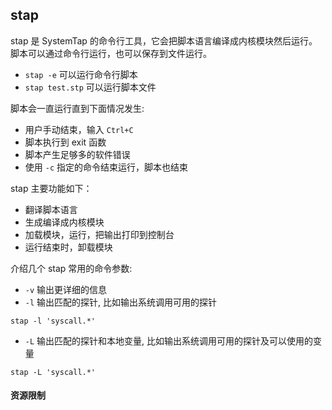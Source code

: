 ## stap

stap 是 SystemTap 的命令行工具，它会把脚本语言编译成内核模块然后运行。脚本可以通过命令行运行，也可以保存到文件运行。

* `stap -e` 可以运行命令行脚本
* `stap test.stp` 可以运行脚本文件

脚本会一直运行直到下面情况发生:

* 用户手动结束，输入 `Ctrl+C`
* 脚本执行到 exit 函数
* 脚本产生足够多的软件错误
* 使用 `-c` 指定的命令结束运行，脚本也结束 

stap 主要功能如下：

* 翻译脚本语言
* 生成编译成内核模块
* 加载模块，运行，把输出打印到控制台
* 运行结束时，卸载模块

介绍几个 stap 常用的命令参数:

* `-v` 输出更详细的信息
* `-l` 输出匹配的探针, 比如输出系统调用可用的探针

```
stap -l 'syscall.*'
```

* `-L` 输出匹配的探针和本地变量, 比如输出系统调用可用的探针及可以使用的变量

```
stap -L 'syscall.*'
```

#### 资源限制

